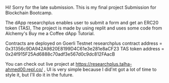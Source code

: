 Hi! Sorry for the late submission. 
This is my final project Submission for Blockchain Bootcamp.

The dApp researchplus enables user to submit a form and get an ERC20 token (TAS), The project is made by using replit and uses some code from Alchemy's Buy me a Coffee dApp Tutorial.

Contracts are deployed on Goerli Testnet
researchplus contract address = 0x31356c9DA942A9820E8199D4C61e3e281e8aCF23
TAS token address = 0x24f915F25Ad6888c70adf3e567d0c9dc812FAacB 

You can check out live project at https://researchplus.talha-ahmed00.repl.co/ , UI is very simple because I did'nt got a lot of time to style it, but I'll do it in the future. 
